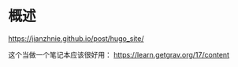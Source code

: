 # 概述


https://jianzhnie.github.io/post/hugo_site/

这个当做一个笔记本应该很好用：  https://learn.getgrav.org/17/content
